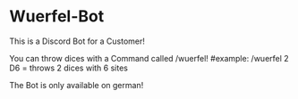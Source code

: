# Wuerfel-Bot

This is a Discord Bot for a Customer! 


You can throw dices with a Command called /wuerfel! #example: /wuerfel 2 D6 = throws 2 dices with 6 sites



The Bot is only available on german!
